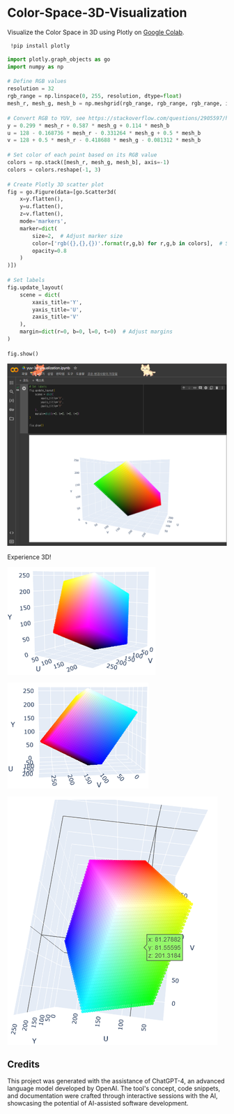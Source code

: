# Color-Space-3D-Visualization
Visualize the Color Space in 3D using Plotly on [Google Colab](https://colab.research.google.com/drive/15oyszKCTJ1wtVt1y0fqYfRHIYtyvYWoM?usp=sharing).

```bash
 !pip install plotly
```

```python
import plotly.graph_objects as go
import numpy as np

# Define RGB values
resolution = 32
rgb_range = np.linspace(0, 255, resolution, dtype=float)
mesh_r, mesh_g, mesh_b = np.meshgrid(rgb_range, rgb_range, rgb_range, indexing='ij')

# Convert RGB to YUV, see https://stackoverflow.com/questions/2905597/how-to-deal-with-rgb-to-yuv-conversion for reference
y = 0.299 * mesh_r + 0.587 * mesh_g + 0.114 * mesh_b
u = 128 - 0.168736 * mesh_r - 0.331264 * mesh_g + 0.5 * mesh_b
v = 128 + 0.5 * mesh_r - 0.418688 * mesh_g - 0.081312 * mesh_b

# Set color of each point based on its RGB value
colors = np.stack([mesh_r, mesh_g, mesh_b], axis=-1)
colors = colors.reshape(-1, 3)

# Create Plotly 3D scatter plot
fig = go.Figure(data=[go.Scatter3d(
    x=y.flatten(),
    y=u.flatten(),
    z=v.flatten(),
    mode='markers',
    marker=dict(
        size=2,  # Adjust marker size
        color=['rgb({},{},{})'.format(r,g,b) for r,g,b in colors],  # Set color based on RGB values
        opacity=0.8
    )
)])

# Set labels
fig.update_layout(
    scene = dict(
        xaxis_title='Y',
        yaxis_title='U',
        zaxis_title='V'
    ),
    margin=dict(r=0, b=0, l=0, t=0)  # Adjust margins
)

fig.show()
```


![yuv example1](image.png)

Experience 3D!

![yuv example2](image-1.png)

![yuv example3](image-2.png)

![yuv example4](image-3.png)


## Credits
This project was generated with the assistance of ChatGPT-4, an advanced language model developed by OpenAI. The tool's concept, code snippets, and documentation were crafted through interactive sessions with the AI, showcasing the potential of AI-assisted software development.
